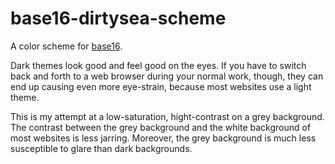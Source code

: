 # base16-dirtysea-scheme

A color scheme for [base16](https://github.com/chriskempson/base16).

Dark themes look good and feel good on the eyes. If you have to switch back and
forth to a web browser during your normal work, though, they can end up causing
even more eye-strain, because most websites use a light theme.

This is my attempt at a low-saturation, hight-contrast on a grey background. The
contrast between the grey background and the white background of most websites
is less jarring. Moreover, the grey background is much less susceptible to glare
than dark backgrounds.
